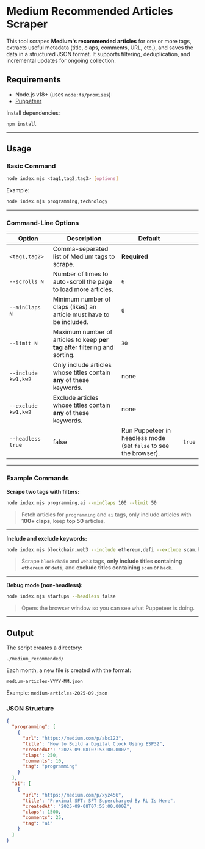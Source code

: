 # Medium Recommended Articles Scraper

This tool scrapes **Medium's recommended articles** for one or more tags, extracts useful metadata (title, claps, comments, URL, etc.), and saves the data in a structured JSON format. It supports filtering, deduplication, and incremental updates for ongoing collection.

## Requirements

* Node.js v18+ (uses `node:fs/promises`)
* [Puppeteer](https://pptr.dev/)

Install dependencies:

```bash
npm install
```

---

## Usage

### Basic Command

```bash
node index.mjs <tag1,tag2,tag3> [options]
```

Example:

```bash
node index.mjs programming,technology
```

---

### Command-Line Options

| Option              | Description                                                                 | Default                                                          |        |
| ------------------- | --------------------------------------------------------------------------- | ---------------------------------------------------------------- | ------ |
| `<tag1,tag2>`       | Comma-separated list of Medium tags to scrape.                              | **Required**                                                     |        |
| `--scrolls N`       | Number of times to auto-scroll the page to load more articles.              | `6`                                                              |        |
| `--minClaps N`      | Minimum number of claps (likes) an article must have to be included.        | `0`                                                              |        |
| `--limit N`         | Maximum number of articles to keep **per tag** after filtering and sorting. | `30`                                                             |        |
| `--include kw1,kw2` | Only include articles whose titles contain **any** of these keywords.       | none                                                             |        |
| `--exclude kw1,kw2` | Exclude articles whose titles contain **any** of these keywords.            | none                                                             |        |
| `--headless true`   | false                                                                     | Run Puppeteer in headless mode (set `false` to see the browser). | `true` |

---

### Example Commands

**Scrape two tags with filters:**

```bash
node index.mjs programming,ai --minClaps 100 --limit 50
```

> Fetch articles for `programming` and `ai` tags, only include articles with **100+ claps**, keep **top 50** articles.

---

**Include and exclude keywords:**

```bash
node index.mjs blockchain,web3 --include ethereum,defi --exclude scam,hack
```

> Scrape `blockchain` and `web3` tags, **only include titles containing `ethereum` or `defi`**, and **exclude titles containing `scam` or `hack`**.

---

**Debug mode (non-headless):**

```bash
node index.mjs startups --headless false
```

> Opens the browser window so you can see what Puppeteer is doing.

---

## Output

The script creates a directory:

```
./medium_recommended/
```

Each month, a new file is created with the format:

```
medium-articles-YYYY-MM.json
```

Example: `medium-articles-2025-09.json`

### JSON Structure

```json
{
  "programming": [
    {
      "url": "https://medium.com/p/abc123",
      "title": "How to Build a Digital Clock Using ESP32",
      "createdAt": "2025-09-08T07:53:00.000Z",
      "claps": 250,
      "comments": 10,
      "tag": "programming"
    }
  ],
  "ai": [
    {
      "url": "https://medium.com/p/xyz456",
      "title": "Proximal SFT: SFT Supercharged By RL Is Here",
      "createdAt": "2025-09-08T07:55:00.000Z",
      "claps": 1500,
      "comments": 25,
      "tag": "ai"
    }
  ]
}
```